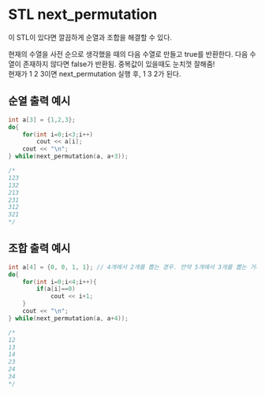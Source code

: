 # STL next_permutation

이 STL이 있다면 깔끔하게 순열과 조합을 해결할 수 있다.

현재의 수열을 사전 순으로 생각했을 때의 다음 수열로 만들고 true를 반환한다. 다음 수열이 존재하지 않다면 false가 반환됨. 중복값이 있을때도 눈치껏 잘해줌!
<br> 현재가 1 2 3이면 next_permutation 실행 후, 1 3 2가 된다.

## 순열 출력 예시
```c++
int a[3] = {1,2,3};
do{
    for(int i=0;i<3;i++)
        cout << a[i];    
    cout << "\n";
} while(next_permutation(a, a+3));

/*
123
132
213
231
312
321
*/
```

## 조합 출력 예시

```c++
int a[4] = {0, 0, 1, 1}; // 4개에서 2개를 뽑는 경우. 만약 5개에서 3개를 뽑는 거라면 {0, 0, 0, 1, 1}
do{
    for(int i=0;i<4;i++){
        if(a[i]==0)
            cout << i+1;
    }
    cout << "\n";
} while(next_permutation(a, a+4));

/*
12
13
14
23
24
34
*/
```